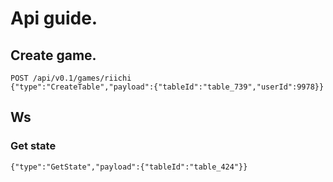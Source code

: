 # Api guide.

## Create game.

```
POST /api/v0.1/games/riichi
{"type":"CreateTable","payload":{"tableId":"table_739","userId":9978}}
```


## Ws

### Get state
```
{"type":"GetState","payload":{"tableId":"table_424"}}

```